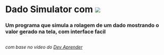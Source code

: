 <h1>Dado Simulator com <img src="https://img.shields.io/badge/Python-3776AB?style=for-the-badge&logo=python&logoColor=white"></h2>

<h3>Um programa que simula a rolagem de um dado mostrando o valor gerado na tela, com interface facil</h3>

##

*com base no vídeo do <a href="https://youtu.be/7U3-pJZkN-o">Dev Aprender</a>*
